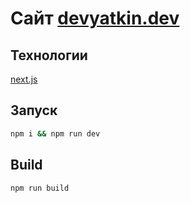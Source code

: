 # Сайт [devyatkin.dev](https://devyatkin.dev)

## Технологии

[next.js](https://nextjs.org/)

## Запуск

```bash
npm i && npm run dev
```

## Build

```bash
npm run build
```
